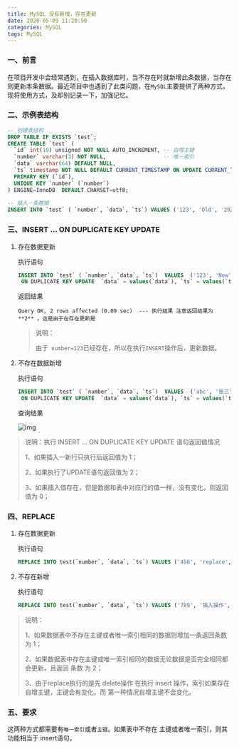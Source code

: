 ```yaml
---
title: MySQL 没有新增，存在更新
date: 2020-05-09 11:20:50
categories: MySQL
tags: MySQL
---
```


### 一、前言

 在项目开发中会经常遇到，在插入数据库时，当不存在时就新增此条数据，当存在则更新本条数据。最近项目中也遇到了此类问题，在`MySQL`主要提供了两种方式，现将使用方式，及却别记录一下，加强记忆。

### 二、示例表结构

```sql
-- 创建表结构
DROP TABLE IF EXISTS `test`;
CREATE TABLE `test` (
  `id` int(10) unsigned NOT NULL AUTO_INCREMENT, -- 自增主键
  `number` varchar(3) NOT NULL,                  -- 唯一索引
  `data` varchar(64) DEFAULT NULL,
  `ts` timestamp NOT NULL DEFAULT CURRENT_TIMESTAMP ON UPDATE CURRENT_TIMESTAMP,
  PRIMARY KEY (`id`),
  UNIQUE KEY `number` (`number`)
) ENGINE=InnoDB  DEFAULT CHARSET=utf8;
 
-- 插入一条数据
INSERT INTO `test` ( `number`, `data`, `ts`) VALUES ('123', 'Old', '2020-05-06 11:09:11');
```

<!--more-->

### 三、INSERT ... ON DUPLICATE KEY UPDATE

1. 存在数据更新

   执行语句

   ```sql
   INSERT INTO `test` ( `number`, `data`, `ts`)  VALUES  ('123', 'New', '2020-05-09 09:09:11')
    ON DUPLICATE KEY UPDATE  `data` = values(`data`), `ts` = values(`ts`);
   ```

   返回结果

   ```shell
   Query OK, 2 rows affected (0.09 sec)  --- 执行结果 注意返回结果为 **2** 。这是由于在存在更新是
   ```

   > 说明：
   >
   > 由于` number=123`已经存在，所以在执行`INSERT`操作后，更新数据。

   

2. 不存在数据新增

   执行语句

   ```sql
   INSERT INTO `test` ( `number`, `data`, `ts`)  VALUES  ('abc', '张三', '2020-05-09 09:09:11')
    ON DUPLICATE KEY UPDATE  `data` = values(`data`), `ts` = values(`ts`);
   ```

   查询结果

   ![img](2020/05/09/mysql-save-or-update/20200509095400477.png)

> 说明：执行 INSERT ... ON DUPLICATE KEY UPDATE 语句返回值情况
>
> 1、如果插入一新行只执行后返回值为 1；
>
> 2、如果执行了UPDATE语句返回值为 2；
>
> 3、如果插入值存在，但是数据和表中对应行的值一样，没有变化，则返回值为 0；

### 四、REPLACE

1. 存在数据更新

   执行语句

   ```sql
   REPLACE INTO test(`number`, `data`, `ts`) VALUES ('456', 'replace', CURRENT_TIMESTAMP);
   ```

   

2. 不存在新增

   执行语句

   ```sql
   REPLACE INTO test(`number`, `data`, `ts`) VALUES ('789', '插入操作', CURRENT_TIMESTAMP);
   ```

>  说明：
>
>  1、如果数据表中不存在主键或者唯一索引相同的数据则增加一条返回条数为 1；
>
>  2、如果数据表中存在主键或唯一索引相同的数据无论数据是否完全相同都会更新，且返回 条数 为 2；
>
>  3、由于replace执行的是先 delete操作 在执行 insert 操作，索引如果存在自增主键，主键会有变化。而 第一种情况自增主键不会变化。



### 五、要求

这两种方式都需要有`唯一索引`或者`主键`。如果表中不存在 主键或者唯一索引，则其功能相当于 insert语句。